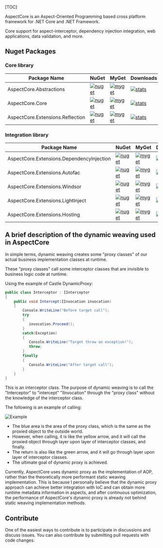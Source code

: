 [TOC]

AspectCore is an Aspect-Oriented Programming based cross platform framework for .NET Core and .NET Framework.

Core support for aspect-interceptor, dependency injection integration, web applications, data validation, and more.

## Nuget Packages

### Core library

| Package Name                     | NuGet                                                        | MyGet                                                        | Downloads                                                    |
| -------------------------------- | ------------------------------------------------------------ | ------------------------------------------------------------ | ------------------------------------------------------------ |
| AspectCore.Abstractions          | [![nuget](https://camo.githubusercontent.com/2b1a295e6225308fc8b5002da736b1788b8a2c20eb738631167b884560da301f/68747470733a2f2f696d672e736869656c64732e696f2f6e756765742f762f417370656374436f72652e4162737472616374696f6e732e7376673f7374796c653d666c61742d737175617265)](https://www.nuget.org/packages/AspectCore.Abstractions) | [![myget](https://camo.githubusercontent.com/26dc4bfd426e3dbcb6a3a2085913ef8f340b903c8d109440922ac982f694c38c/68747470733a2f2f696d672e736869656c64732e696f2f6d796765742f617370656374636f72652f767072652f417370656374436f72652e4162737472616374696f6e732e7376673f7374796c653d666c61742d737175617265)](https://www.myget.org/feed/aspectcore/package/nuget/AspectCore.Abstractions) | [![stats](https://camo.githubusercontent.com/a5add0188fe7847c567d5f09b4004fa9cae4cf37a14bb28134a88dd24adab4cc/68747470733a2f2f696d672e736869656c64732e696f2f6e756765742f64742f417370656374436f72652e4162737472616374696f6e732e7376673f7374796c653d666c61742d737175617265)](https://www.nuget.org/stats/packages/AspectCore.Abstractions?groupby=Version) |
| AspectCore.Core                  | [![nuget](https://camo.githubusercontent.com/b4c2dd6f842cbf74a9110b64ed800939c13edd83a63e47279f57dd9c93e0ac07/68747470733a2f2f696d672e736869656c64732e696f2f6e756765742f762f417370656374436f72652e436f72652e7376673f7374796c653d666c61742d737175617265)](https://www.nuget.org/packages/AspectCore.Core) | [![myget](https://camo.githubusercontent.com/3ed796601c6d0ac0bad7a4727d50e20e2039a3b40aff77afcfc9fa9c8d227575/68747470733a2f2f696d672e736869656c64732e696f2f6d796765742f617370656374636f72652f767072652f417370656374436f72652e436f72652e7376673f7374796c653d666c61742d737175617265)](https://www.myget.org/feed/aspectcore/package/nuget/AspectCore.Core) | [![stats](https://camo.githubusercontent.com/02b9e733eeb5a01b017dbed19e0727bb6f98863055e5fa9ec2a2478bfa7b642f/68747470733a2f2f696d672e736869656c64732e696f2f6e756765742f64742f417370656374436f72652e436f72652e7376673f7374796c653d666c61742d737175617265)](https://www.nuget.org/stats/packages/AspectCore.Core?groupby=Version) |
| AspectCore.Extensions.Reflection | [![nuget](https://camo.githubusercontent.com/2c87c8f231653af71e8153e77a5708aac64f52e8d437e47bdba15198ca460262/68747470733a2f2f696d672e736869656c64732e696f2f6e756765742f762f417370656374436f72652e457874656e73696f6e732e5265666c656374696f6e2e7376673f7374796c653d666c61742d737175617265)](https://www.nuget.org/packages/AspectCore.Extensions.Reflection) | [![myget](https://camo.githubusercontent.com/010d20b890cd3fc4ad26529d9c96ace79495ca4aa31e7b47b37f68d2c3ab70d3/68747470733a2f2f696d672e736869656c64732e696f2f6d796765742f617370656374636f72652f767072652f417370656374436f72652e457874656e73696f6e732e5265666c656374696f6e2e7376673f7374796c653d666c61742d737175617265)](https://www.myget.org/feed/aspectcore/package/nuget/AspectCore.Extensions.Reflection) | [![stats](https://camo.githubusercontent.com/39065977efef1be07418339f0bcdaef5702f8da1ca912a0dda247a0ebb34d451/68747470733a2f2f696d672e736869656c64732e696f2f6e756765742f64742f417370656374436f72652e457874656e73696f6e732e5265666c656374696f6e2e7376673f7374796c653d666c61742d737175617265)](https://www.nuget.org/stats/packages/AspectCore.Extensions.Reflection?groupby=Version) |

### Integration library

| Package Name                              | NuGet                                                        | MyGet                                                        | Downloads                                                    |
| ----------------------------------------- | ------------------------------------------------------------ | ------------------------------------------------------------ | ------------------------------------------------------------ |
| AspectCore.Extensions.DependencyInjection | [![nuget](https://camo.githubusercontent.com/b198267b3dc906235f5e4052b219ba6fb7b8148abae58b60bfae245164baf46b/68747470733a2f2f696d672e736869656c64732e696f2f6e756765742f762f417370656374436f72652e457874656e73696f6e732e446570656e64656e6379496e6a656374696f6e2e7376673f7374796c653d666c61742d737175617265)](https://www.nuget.org/packages/AspectCore.Extensions.DependencyInjection) | [![myget](https://camo.githubusercontent.com/b4c6a1bce915e25b831db67169f8cb0522eff15af99748a619886a9a76a600f6/68747470733a2f2f696d672e736869656c64732e696f2f6d796765742f617370656374636f72652f767072652f417370656374436f72652e457874656e73696f6e732e446570656e64656e6379496e6a656374696f6e2e7376673f7374796c653d666c61742d737175617265)](https://www.myget.org/feed/aspectcore/package/nuget/AspectCore.Extensions.DependencyInjection) | [![stats](https://camo.githubusercontent.com/2bcefc2ee84f9b4a8c9f7bdfa4ca2455d9bcf2182ec5f6881721a8f38c941374/68747470733a2f2f696d672e736869656c64732e696f2f6e756765742f64742f417370656374436f72652e457874656e73696f6e732e446570656e64656e6379496e6a656374696f6e2e7376673f7374796c653d666c61742d737175617265)](https://www.nuget.org/stats/packages/AspectCore.Extensions.DependencyInjection?groupby=Version) |
| AspectCore.Extensions.Autofac             | [![nuget](https://camo.githubusercontent.com/0aa51f690b7427a1ed044b67a82baaa6bcf6bd9bc13856a05e8852c7cb816164/68747470733a2f2f696d672e736869656c64732e696f2f6e756765742f762f417370656374436f72652e457874656e73696f6e732e4175746f6661632e7376673f7374796c653d666c61742d737175617265)](https://www.nuget.org/packages/AspectCore.Extensions.Autofac) | [![myget](https://camo.githubusercontent.com/81666d7d2c521186a248a66c6e4f18aa270246b511e48bed94e576f03166e2b3/68747470733a2f2f696d672e736869656c64732e696f2f6d796765742f617370656374636f72652f767072652f417370656374436f72652e457874656e73696f6e732e4175746f6661632e7376673f7374796c653d666c61742d737175617265)](https://www.myget.org/feed/aspectcore/package/nuget/AspectCore.Extensions.Autofac) | [![stats](https://camo.githubusercontent.com/36de1c2deba2f9e6bc2d2a60106757a51b8421ff0a6a396bfa78228b0e985e77/68747470733a2f2f696d672e736869656c64732e696f2f6e756765742f64742f417370656374436f72652e457874656e73696f6e732e4175746f6661632e7376673f7374796c653d666c61742d737175617265)](https://www.nuget.org/stats/packages/AspectCore.Extensions.Autofac?groupby=Version) |
| AspectCore.Extensions.Windsor             | [![nuget](https://camo.githubusercontent.com/2038cfdbb2390b2ead1216a986a54ff848f46b5a1515903d9c4b556597a91c5d/68747470733a2f2f696d672e736869656c64732e696f2f6e756765742f762f417370656374436f72652e457874656e73696f6e732e57696e64736f722e7376673f7374796c653d666c61742d737175617265)](https://www.nuget.org/packages/AspectCore.Extensions.Windsor) | [![myget](https://camo.githubusercontent.com/a1b5d128704ef63ab2c8375072b240631dd658cabf02b51edb0f3e06207914bf/68747470733a2f2f696d672e736869656c64732e696f2f6d796765742f617370656374636f72652f767072652f417370656374436f72652e457874656e73696f6e732e57696e64736f722e7376673f7374796c653d666c61742d737175617265)](https://www.myget.org/feed/aspectcore/package/nuget/AspectCore.Extensions.Windsor) | [![stats](https://camo.githubusercontent.com/5956129dc59ab3968d004c13f2c4239408de8b830e3fa852a955d3975ea9c599/68747470733a2f2f696d672e736869656c64732e696f2f6e756765742f64742f417370656374436f72652e457874656e73696f6e732e57696e64736f722e7376673f7374796c653d666c61742d737175617265)](https://www.nuget.org/stats/packages/AspectCore.Extensions.Windsor?groupby=Version) |
| AspectCore.Extensions.LightInject         | [![nuget](https://camo.githubusercontent.com/668b1fc986f1ec93e9c1b9bcee1a72c04df1c0cd1f14562a6059ac513a9b5149/68747470733a2f2f696d672e736869656c64732e696f2f6e756765742f762f417370656374436f72652e457874656e73696f6e732e4c69676874496e6a6563742e7376673f7374796c653d666c61742d737175617265)](https://www.nuget.org/packages/AspectCore.Extensions.LightInject) | [![myget](https://camo.githubusercontent.com/1a96e5dfb9c60021b4603f08cdc953e3604fdf39605c07a0903adad3b5205360/68747470733a2f2f696d672e736869656c64732e696f2f6d796765742f617370656374636f72652f767072652f417370656374436f72652e457874656e73696f6e732e4c69676874496e6a6563742e7376673f7374796c653d666c61742d737175617265)](https://www.myget.org/feed/aspectcore/package/nuget/AspectCore.Extensions.LightInject) | [![stats](https://camo.githubusercontent.com/612bd9a05c069d187c438c99360cbb0622a1dfac5f32cd3053de5f91cfbab2e0/68747470733a2f2f696d672e736869656c64732e696f2f6e756765742f64742f417370656374436f72652e457874656e73696f6e732e4c69676874496e6a6563742e7376673f7374796c653d666c61742d737175617265)](https://www.nuget.org/stats/packages/AspectCore.Extensions.LightInject?groupby=Version) |
| AspectCore.Extensions.Hosting             | [![nuget](https://camo.githubusercontent.com/6d3628d7766cb18d6a0a043e7c2ccc8d13e0a7628ebb2af1fd198797d4d05a0d/68747470733a2f2f696d672e736869656c64732e696f2f6e756765742f762f417370656374436f72652e457874656e73696f6e732e486f7374696e672e7376673f7374796c653d666c61742d737175617265)](https://www.nuget.org/packages/AspectCore.Extensions.Hosting) | [![myget](https://camo.githubusercontent.com/a0413f745d2fa91b8005f03358c08f0bf21e9ba8645c63b122695853d888cc8a/68747470733a2f2f696d672e736869656c64732e696f2f6d796765742f617370656374636f72652f767072652f417370656374436f72652e457874656e73696f6e732e486f7374696e672e7376673f7374796c653d666c61742d737175617265)](https://www.myget.org/feed/aspectcore/package/nuget/AspectCore.Extensions.Hosting) | [![stats](https://camo.githubusercontent.com/aad1694652ab591505e1e2a7a8b2a926131298e57518737a461e65c7fc8f8d05/68747470733a2f2f696d672e736869656c64732e696f2f6e756765742f64742f417370656374436f72652e457874656e73696f6e732e486f7374696e672e7376673f7374796c653d666c61742d737175617265)](https://www.nuget.org/stats/packages/AspectCore.Extensions.Hosting?groupby=Version) |

##  A brief description of the dynamic weaving used in AspectCore

In simple terms, dynamic weaving creates some "proxy classes" of our actual business implementation classes at runtime.

These "proxy classes" call some interceptor classes that are invisible to business logic code at runtime.

Using the example of Castle DynamicProxy:

```csharp
public class Interceptor : IInterceptor
{
    public void Intercept(IInvocation invocation)
    {
        Console.WriteLine("Before target call");
        try
        {
           invocation.Proceed();
        }
        catch(Exception)
        {
           Console.WriteLine("Target threw an exception!");
           throw;
        }
        finally
        {
           Console.WriteLine("After target call");
        }
    }
}
```

This is an interceptor class. The purpose of dynamic weaving is to call the "Interceptor" to "intercept" "IInvocation" through the "proxy class" without the knowledge of the interceptor class.

The following is an example of calling:

![Example](/content/projects/aspectcore/assets/proxy-pipeline.png)

- The blue area is the area of the proxy class, which is the same as the proxied object to the outside world.
- However, when calling, it is like the yellow arrow, and it will call the proxied object through layer upon layer of interceptor classes, and finally.
- The return is also like the green arrow, and it will go through layer upon layer of interceptor classes.
- The ultimate goal of dynamic proxy is achieved.

Currently, AspectCore uses dynamic proxy as the implementation of AOP, rather than the theoretically more performant static weaving implementation. This is because I personally believe that the dynamic proxy approach can achieve better integration with IoC and can obtain more runtime metadata information in aspects, and after continuous optimization, the performance of AspectCore's dynamic proxy is already not behind static weaving implementation methods.

## Contribute

One of the easiest ways to contribute is to participate in discussions and discuss issues. You can also contribute by submitting pull requests with code changes.


